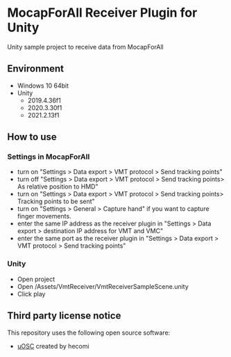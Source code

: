 # MocapForAll Receiver Plugin for Unity
 
 Unity sample project to receive data from MocapForAll

## Environment

- Windows 10 64bit
- Unity
  - 2019.4.36f1
  - 2020.3.30f1
  - 2021.2.13f1
 
## How to use

### Settings in MocapForAll

- turn on "Settings > Data export > VMT protocol > Send tracking points"
- turn off "Settings > Data export > VMT protocol > Send tracking points> As relative position to HMD"
- turn on "Settings > Data export > VMT protocol > Send tracking points> Tracking points to be sent"
- turn on "Settings > General > Capture hand" if you want to capture finger movements.
- enter the same IP address as the receiver plugin in "Settings > Data export > destination IP address for VMT and VMC"
- enter the same port as the receiver plugin in "Settings > Data export > VMT protocol > Send tracking points"

### Unity

- Open project
- Open /Assets/VmtReceiver/VmtReceiverSampleScene.unity
- Click play

## Third party license notice

This repository uses the following open source software:

- [uOSC](https://github.com/hecomi/uOSC) created by hecomi